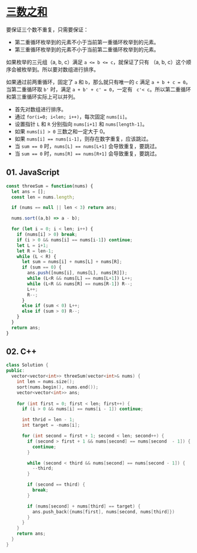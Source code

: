 # [三数之和](https://leetcode-cn.com/problems/3sum/)

要保证三个数不重复，只需要保证：
- 第二重循环枚举到的元素不小于当前第一重循环枚举到的元素。
- 第三重循环枚举到的元素不小于当前第二重循环枚举到的元素。

如果枚举的三元组（a, b, c）满足 `a <= b <= c`，就保证了只有 （a, b, c）这个顺序会被枚举到。所以要对数组进行排序。

如果通过前两重循环，固定了 `a` 和 `b`，那么就只有唯一的 `c` 满足 `a + b + c = 0`。当第二重循环取 `b'` 时，满足 `a + b' + c' = 0`，一定有 ` c'< c`。所以第二重循环和第三重循环实际上可以并列。

- 首先对数组进行排序。
- 通过 `for(i=0; i<len; i++)`，每次固定 `nums[i]`。
- 设置指针 `L` 和 `R` 分别指向 `nums[i+1]` 和 `nums[length-1]`。
- 如果 `nums[i] > 0` 三数之和一定大于 0。
- 如果 `nums[i] == nums[i-1]`，则存在数字重复，应该跳过。
- 当 `sum == 0` 时，`nums[L] == nums[L+1]` 会导致重复，要跳过。
- 当 `sum == 0` 时，`nums[R] == nums[R+1]` 会导致重复，要跳过。

## 01. JavaScript
```javascript
const threeSum = function(nums) {
  let ans = [];
  const len = nums.length;

  if (nums == null || len < 3) return ans;

  nums.sort((a,b) => a - b);

  for (let i = 0; i < len; i++) {
    if (nums[i] > 0) break;
    if (i > 0 && nums[i] == nums[i-1]) continue;
    let L = i+1;
    let R = len-1;
    while (L < R) {
      let sum = nums[i] + nums[L] + nums[R];
      if (sum == 0) {
        ans.push([nums[i], nums[L], nums[R]]);
        while (L<R && nums[L] == nums[L+1]) L++;
        while (L<R && nums[R] == nums[R-1]) R--;
        L++;
        R--;
      } 
      else if (sum < 0) L++;
      else if (sum > 0) R--;
    }
  }
  return ans;
}
```


## 02. C++
```c++
class Solution {
public:
  vector<vector<int>> threeSum(vector<int>& nums) {
    int len = nums.size();
    sort(nums.begin(), nums.end());
    vector<vector<int>> ans;
    
    for (int first = 0; first < len; first++) {
      if (i > 0 && nums[i] == nums[i - 1]) continue;

      int thrid = len - 1;
      int target = -nums[i];

      for (int second = first + 1; second < len; second++) {
        if (second > first + 1 && nums[second] == nums[second  - 1]) {
          continue;
        }

        while (second < third && nums[second] == nums[second - 1]) {
          --third;
        }

        if (second == third) {
          break;
        }

        if (nums[second] + nums[third] == target) {
          ans.push_back({nums[first], nums[second, nums[third]})
        }
      }
    }
    return ans;
  } 
}
```
